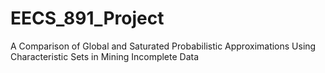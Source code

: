 # EECS_891_Project

A Comparison of Global and Saturated Probabilistic Approximations Using Characteristic Sets in Mining Incomplete Data
